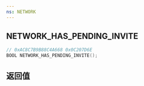 ```yaml
---
ns: NETWORK
---
```

## NETWORK_HAS_PENDING_INVITE

```c
// 0xAC8C7B9B88C4A668 0x0C207D6E
BOOL NETWORK_HAS_PENDING_INVITE();
```


## 返回值
